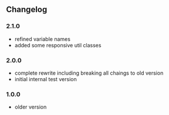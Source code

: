 ## Changelog

### 2.1.0

* refined variable names
* added some responsive util classes

### 2.0.0

* complete rewrite including breaking all chaings to old version
* initial internal test version


### 1.0.0

* older version
